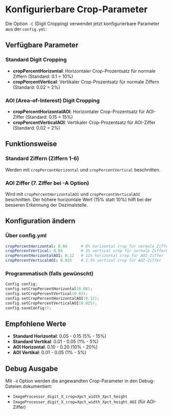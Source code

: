 # Konfigurierbare Crop-Parameter

Die Option `-C` (Digit Cropping) verwendet jetzt konfigurierbare Parameter aus der `config.yml`:

## Verfügbare Parameter

### Standard Digit Cropping
- **cropPercentHorizontal**: Horizontaler Crop-Prozentsatz für normale Ziffern (Standard: 0.1 = 10%)
- **cropPercentVertical**: Vertikaler Crop-Prozentsatz für normale Ziffern (Standard: 0.02 = 2%)

### AOI (Area-of-Interest) Digit Cropping  
- **cropPercentHorizontalAOI**: Horizontaler Crop-Prozentsatz für AOI-Ziffer (Standard: 0.15 = 15%)
- **cropPercentVerticalAOI**: Vertikaler Crop-Prozentsatz für AOI-Ziffer (Standard: 0.02 = 2%)

## Funktionsweise

### Standard Ziffern (Ziffern 1-6)
Werden mit `cropPercentHorizontal` und `cropPercentVertical` beschnitten.

### AOI Ziffer (7. Ziffer bei -A Option)  
Wird mit `cropPercentHorizontalAOI` und `cropPercentVerticalAOI` beschnitten.
Der höhere horizontale Wert (15% statt 10%) hilft bei der besseren Erkennung der Dezimalstelle.

## Konfiguration ändern

### Über config.yml
```yaml
cropPercentHorizontal: 0.08      # 8% horizontal crop für normale Ziffern
cropPercentVertical: 0.03        # 3% vertical crop für normale Ziffern  
cropPercentHorizontalAOI: 0.12   # 12% horizontal crop für AOI-Ziffer
cropPercentVerticalAOI: 0.025    # 2.5% vertical crop für AOI-Ziffer
```

### Programmatisch (falls gewünscht)
```cpp
Config config;
config.setCropPercentHorizontal(0.08);
config.setCropPercentVertical(0.03);
config.setCropPercentHorizontalAOI(0.12);
config.setCropPercentVerticalAOI(0.025);
config.saveConfig();
```

## Empfohlene Werte

- **Standard Horizontal**: 0.05 - 0.15 (5% - 15%)
- **Standard Vertikal**: 0.01 - 0.05 (1% - 5%)  
- **AOI Horizontal**: 0.10 - 0.20 (10% - 20%)
- **AOI Vertikal**: 0.01 - 0.05 (1% - 5%)

## Debug Ausgabe

Mit `-d` Option werden die angewandten Crop-Parameter in den Debug-Dateien dokumentiert:
- `ImageProcessor_digit_X_crop=Xpct_width_Xpct_height`
- `ImageProcessor_digit_X_crop=Xpct_width_Xpct_height_AOI` (für AOI-Ziffer)
